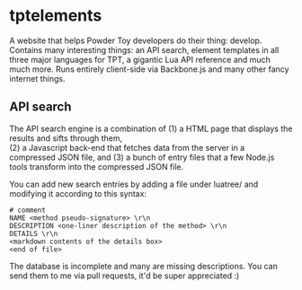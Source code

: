 tptelements
===========

  A website that helps Powder Toy developers do their thing: develop.
  Contains many interesting things: an API search, element templates
  in all three major languages for TPT, a gigantic Lua API reference
  and much much more. Runs entirely client-side via Backbone.js and 
  many other fancy internet things.


API search
----------

  The API search engine is a combination of 
  (1) a HTML page that displays the results and sifts through them,  
  (2) a Javascript back-end that fetches data from the server in a
      compressed JSON file, and
  (3) a bunch of entry files that a few Node.js tools transform into 
      the compressed JSON file. 

  You can add new search entries by adding a file under luatree/
  and modifying it according to this syntax: 

    # comment
    NAME <method pseudo-signature> \r\n
    DESCRIPTION <one-liner description of the method> \r\n
    DETAILS \r\n
    <markdown contents of the details box>
    <end of file>

  The database is incomplete and many are missing descriptions. You can 
  send them to me via pull requests, it'd be super appreciated :)

<todo>